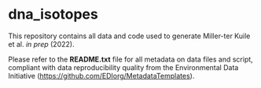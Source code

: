 # dna_isotopes
This repository contains all data and code used to generate Miller-ter Kuile et al. _in prep_ (2022).

Please refer to the **README.txt** file for all metadata on data files and script, compliant with data reproducibility quality from the Environmental Data Initiative (https://github.com/EDIorg/MetadataTemplates). 
